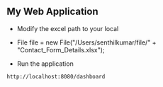 ## My Web Application

* Modify the excel path to your local
* File file = new File("/Users/senthilkumar/file/" + "Contact_Form_Details.xlsx");

* Run the application
```
http://localhost:8080/dashboard
```
